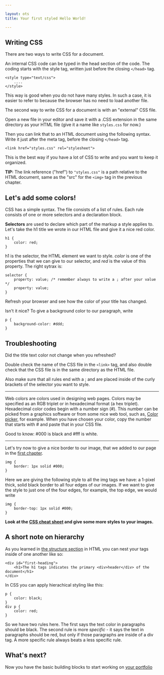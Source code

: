 ```yaml
---

layout: ots
title: Your first styled Hello World!

---
```


## Writing CSS

There are two ways to write CSS for a document.

An internal CSS code can be typed in the head section of the code.
The coding starts with the style tag, written just before the closing
`</head>` tag.

    <style type="text/css">
        ....
    </style>

This way is good when you do not have many styles. In such a case, it is easier
to refer to because the browser has no need to load another file.

The second way to write CSS for a document is with an "external" CSS  file. 

Open a new file in your editor and save it with a .CSS extension in the same
directory as your HTML file (give it a name like `styles.css` for now.)

Then you can link that to an HTML document using the following syntax. 
Write it just after the meta tag, before the closing `</head>` tag.

    <link href="styles.css" rel="stylesheet">

This is the best way if you have a lot of CSS to write and you want to 
keep it organized.

**TIP:** The link reference ("href") to `"styles.css"` is a path relative 
to the HTML document, same as the "src" for the `<img>` tag in the previous 
chapter.

## Let's add some colors!

CSS has a simple syntax.
The file consists of a list of rules. Each rule consists of one or more
selectors and a declaration block.

**Selectors** are used to declare which part of the markup a style applies to.
Let's take the h1 title we wrote in our HTML file and give it a nice red color.

    h1 {
        color: red;
    }

h1 is the selector, the HTML element we want to style.
*color* is one of the properties that we can give to our selector, and *red* is the 
value of this property.
The right sytrax is:

    selector {
        property: value; /* remember always to write a ; after your value */
        property: value;
    }

Refresh your browser and see how the color of your title has changed.

Isn't it nice?
To give a background color to our paragraph, write

    p {
        background-color: #ddd;
    }

## Troubleshooting

Did the title text color not change when you refreshed?

Double check the name of the CSS file in the `<link>` tag, and also 
double check that the CSS file is in the same directory as the HTML 
file.

Also make sure that all rules end with a ; and are placed inside of the curly brackets of the selector you want to style.

******

Web colors are colors used in designing web pages. 
Colors may be specified as an RGB triplet or in hexadecimal format (a hex triplet).
Hexadecimal color codes begin with a number sign (#).
This number can be picked from a graphics software or from some nice web tool, such as, [Color picker](http://www.colorpicker.com/), for example.
When you have chosen your color, copy the number that starts with # and paste that in your CSS file.

Good to know: #000 is black and #fff is white.

******

Let's try now to give a nice border to our image, that we added to our page in the [first chapter](structure.md).

    img {
        border: 1px solid #000;
    }

Here we are giving the following style to all the img tags we have: a 1-pixel thick, solid black border to all four edges of our images.
If we want to give the style to just one of the four edges, for example, the top edge, we would write

    img {
        border-top: 1px solid #000;
    }

**Look at the [CSS cheat sheet](http://coding.smashingmagazine.com/2009/07/13/css-3-cheat-sheet-pdf/) and give some more styles to your images.**

## A short note on hierarchy

As you learned in [the structure section](structure.html) in HTML you can nest your tags inside of one another like so:

    <div id="first-heading">
        <h1>The h1 tags indicates the primary <div>header</div> of the document</h1>
    </div>

In CSS you can apply hierachical styling like this:

    p {
        color: black;
    }
    div p {
        color: red;
    }

So we have two rules here. The first says the text color in paragraphs should be black. The second rule is more *specific* - it says the text in paragraphs should be red, but only if those paragraphs are inside of a div tag. A more specific rule always beats a less specific rule.

## What's next?

Now you have the basic building blocks to start working on
[your portfolio](portfolio.md)



